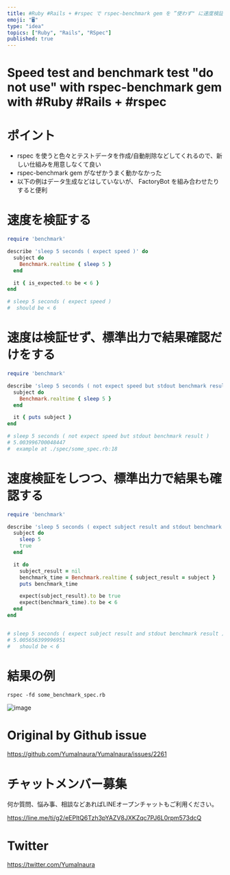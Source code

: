 ```yaml
---
title: #Ruby #Rails + #rspec で rspec-benchmark gem を ”使わず" に速度検証・ベンチマークテストをする
emoji: "🖥"
type: "idea"
topics: ["Ruby", "Rails", "RSpec"]
published: true
---
```


# Speed test and benchmark test "do not use" with rspec-benchmark gem with #Ruby #Rails + #rspec


# ポイント

- rspec を使うと色々とテストデータを作成/自動削除などしてくれるので、新しい仕組みを用意しなくて良い
- rspec-benchmark gem がなぜかうまく動かなかった
- 以下の例はデータ生成などはしていないが、 FactoryBot を組み合わせたりすると便利

# 速度を検証する

```rb
require 'benchmark'

describe 'sleep 5 seconds ( expect speed )' do
  subject do
    Benchmark.realtime { sleep 5 }
  end

  it { is_expected.to be < 6 }
end

# sleep 5 seconds ( expect speed )
#  should be < 6
```

# 速度は検証せず、標準出力で結果確認だけをする


```rb
require 'benchmark'

describe 'sleep 5 seconds ( not expect speed but stdout benchmark result )' do
  subject do
    Benchmark.realtime { sleep 5 }
  end

  it { puts subject }
end

# sleep 5 seconds ( not expect speed but stdout benchmark result )
# 5.003996700048447
#  example at ./spec/some_spec.rb:18
```

# 速度検証をしつつ、標準出力で結果も確認する

```rb
require 'benchmark'

describe 'sleep 5 seconds ( expect subject result and stdout benchmark result )' do
  subject do
    sleep 5
    true
  end

  it do
    subject_result = nil
    benchmark_time = Benchmark.realtime { subject_result = subject }
    puts benchmark_time

    expect(subject_result).to be true
    expect(benchmark_time).to be < 6
  end
end


# sleep 5 seconds ( expect subject result and stdout benchmark result )
# 5.005656399996951
#   should be < 6
```

# 結果の例

```
rspec -fd some_benchmark_spec.rb
```

![image](https://user-images.githubusercontent.com/13635059/61013831-531cfb00-a3bf-11e9-99ff-026ecefeefc6.png)



# Original by Github issue

https://github.com/YumaInaura/YumaInaura/issues/2261








<!-- Update From Qiita API -->

# チャットメンバー募集


何か質問、悩み事、相談などあればLINEオープンチャットもご利用ください。

https://line.me/ti/g2/eEPltQ6Tzh3pYAZV8JXKZqc7PJ6L0rpm573dcQ





# Twitter


https://twitter.com/YumaInaura


<!-- Update From Qiita API -->


